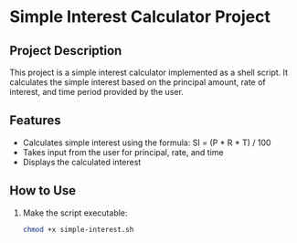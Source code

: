 # Simple Interest Calculator Project

## Project Description
This project is a simple interest calculator implemented as a shell script. It calculates the simple interest based on the principal amount, rate of interest, and time period provided by the user.

## Features
- Calculates simple interest using the formula: SI = (P * R * T) / 100
- Takes input from the user for principal, rate, and time
- Displays the calculated interest

## How to Use
1. Make the script executable:
   ```bash
   chmod +x simple-interest.sh
